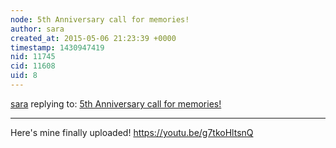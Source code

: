 ```yaml
---
node: 5th Anniversary call for memories!
author: sara
created_at: 2015-05-06 21:23:39 +0000
timestamp: 1430947419
nid: 11745
cid: 11608
uid: 8
---
```




[sara](../profile/sara) replying to: [5th Anniversary call for memories!](../notes/liz/04-06-2015/5th-anniversary-call-for-memories)

----
Here's mine finally uploaded! https://youtu.be/g7tkoHltsnQ